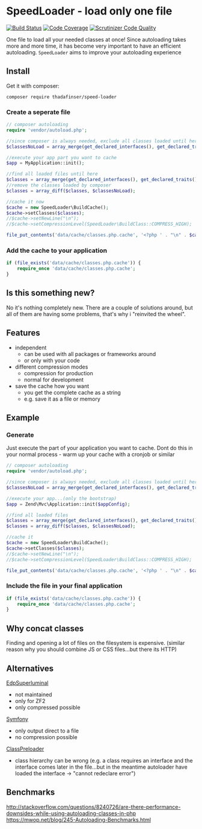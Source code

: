 # SpeedLoader - load only one file

[![Build Status](https://travis-ci.org/ThaDafinser/SpeedLoader.svg?branch=master)](https://travis-ci.org/ThaDafinser/SpeedLoader)
[![Code Coverage](https://scrutinizer-ci.com/g/ThaDafinser/SpeedLoader/badges/coverage.png?b=master)](https://scrutinizer-ci.com/g/ThaDafinser/SpeedLoader/?branch=master)
[![Scrutinizer Code Quality](https://scrutinizer-ci.com/g/ThaDafinser/SpeedLoader/badges/quality-score.png?b=master)](https://scrutinizer-ci.com/g/ThaDafinser/SpeedLoader/?branch=master)

One file to load all your needed classes at once!
Since autoloading takes more and more time, it has become very important to have an efficient autoloading.
`SpeedLoader` aims to improve your autoloading experience

## Install
Get it with composer:
```
composer require thadafinser/speed-loader
```

### Create a seperate file
```php
// composer autoloading
require 'vendor/autoload.php';

//since composer is always needed, exclude all classes loaded until here
$classesNoLoad = array_merge(get_declared_interfaces(), get_declared_traits(), get_declared_classes());

//execute your app part you want to cache
$app = MyApplication::init();

//find all loaded files until here
$classes = array_merge(get_declared_interfaces(), get_declared_traits(), get_declared_classes());
//remove the classes loaded by composer
$classes = array_diff($classes, $classesNoLoad);

//cache it now
$cache = new SpeedLoader\BuildCache();
$cache->setClasses($classes);
//$cache->setNewLine("\n");
//$cache->setCompressionLevel(SpeedLoader\BuildClass::COMPRESS_HIGH);

file_put_contents('data/cache/classes.php.cache', '<?php ' . "\n" . $cache->getCachedString());
```

### Add the cache to your application
```php
if (file_exists('data/cache/classes.php.cache')) {
    require_once 'data/cache/classes.php.cache';
}
```

## Is this something new?

No it's nothing completely new. 
There are a couple of solutions around, but all of them are having some problems, that's why i "reinvited the wheel".

## Features

- independent
  - can be used with all packages or frameworks around
  - or only with your code
- different compression modes
  - compression for production
  - normal for development
- save the cache how you want
  - you get the complete cache as a string
  - e.g. save it as a file or memory

## Example

### Generate
Just execute the part of your application you want to cache.
Dont do this in your normal process - warm up your cache with a cronjob or similar
```php
// composer autoloading
require 'vendor/autoload.php';

//since composer is always needed, exclude all classes loaded until here
$classesNoLoad = array_merge(get_declared_interfaces(), get_declared_traits(), get_declared_classes());

//execute your app...(only the bootstrap)
$app = Zend\Mvc\Application::init($appConfig);

//find all loaded files
$classes = array_merge(get_declared_interfaces(), get_declared_traits(), get_declared_classes());
$classes = array_diff($classes, $classesNoLoad);

//cache it
$cache = new SpeedLoader\BuildCache();
$cache->setClasses($classes);
//$cache->setNewLine("\n");
//$cache->setCompressionLevel(SpeedLoader\BuildClass::COMPRESS_HIGH);

file_put_contents('data/cache/classes.php.cache', '<?php ' . "\n" . $cache->getCachedString());
```

### Include the file in your final application
```php
if (file_exists('data/cache/classes.php.cache')) {
    require_once 'data/cache/classes.php.cache';
}
```

## Why concat classes 

Finding and opening a lot of files on the filesystem is expensive.
(similar reason why you should combine JS or CSS files...but there its HTTP)

## Alternatives

[EdpSuperluminal](https://github.com/EvanDotPro/EdpSuperluminal)
- not maintained
- only for ZF2
- only compressed possible

[Symfony](https://github.com/symfony/symfony/blob/master/src/Symfony/Component/ClassLoader/ClassCollectionLoader.php) 
- only output direct to a file
- no compression possible

[ClassPreloader](https://github.com/mtdowling/ClassPreloader)
- class hierarchy can be wrong (e.g. a class requires an interface and the interface comes later in the file...but in the meantime autoloader have loaded the interface -> "cannot redeclare error")

## Benchmarks
http://stackoverflow.com/questions/8240726/are-there-performance-downsides-while-using-autoloading-classes-in-php
https://mwop.net/blog/245-Autoloading-Benchmarks.html
